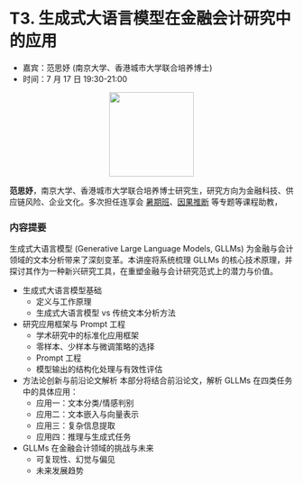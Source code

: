 # T3. 生成式大语言模型在金融会计研究中的应用

- 嘉宾：范思妤 (南京大学、香港城市大学联合培养博士) 
- 时间：7 月 17 日 19:30-21:00

<p align="center">
    <img style="width: 150px" src="https://fig-lianxh.oss-cn-shenzhen.aliyuncs.com/pVny3Ox.jpg">
</p>

**范思妤**，南京大学、香港城市大学联合培养博士研究生，研究方向为金融科技、供应链风险、企业文化。多次担任连享会 [暑期班](https://www.lianxh.cn/PX.html)、[因果推断](https://www.lianxh.cn/details/1567.html) 等专题等课程助教，

### 内容提要

生成式大语言模型 (Generative Large Language Models, GLLMs) 为金融与会计领域的文本分析带来了深刻变革。本讲座将系统梳理 GLLMs 的核心技术原理，并探讨其作为一种新兴研究工具，在重塑金融与会计研究范式上的潜力与价值。

- 生成式大语言模型基础
  - 定义与工作原理
  - 生成式大语言模型 vs 传统文本分析方法
- 研究应用框架与 Prompt 工程
  - 学术研究中的标准化应用框架
  - 零样本、少样本与微调策略的选择
  - Prompt 工程
  - 模型输出的结构化处理与有效性评估
- 方法论创新与前沿论文解析
  本部分将结合前沿论文，解析 GLLMs 在四类任务中的具体应用：
  - 应用一：文本分类/情感判别
  - 应用二：文本嵌入与向量表示
  - 应用三：复杂信息提取
  - 应用四：推理与生成式任务
- GLLMs 在金融会计领域的挑战与未来
  - 可复现性、幻觉与偏见
  - 未来发展趋势



